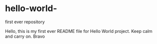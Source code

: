 # hello-world-
first ever repository 

Hello, this is my first ever README file for Hello World project. Keep calm and carry on. 
Bravo
